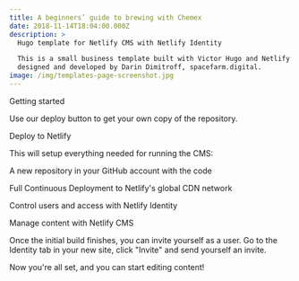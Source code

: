 ```yaml
---
title: A beginners’ guide to brewing with Chemex
date: 2018-11-14T18:04:00.000Z
description: >
  Hugo template for Netlify CMS with Netlify Identity

  This is a small business template built with Victor Hugo and Netlify CMS,
  designed and developed by Darin Dimitroff, spacefarm.digital.
image: /img/templates-page-screenshot.jpg
---
```

Getting started

Use our deploy button to get your own copy of the repository.

Deploy to Netlify

This will setup everything needed for running the CMS:

A new repository in your GitHub account with the code

Full Continuous Deployment to Netlify's global CDN network

Control users and access with Netlify Identity

Manage content with Netlify CMS

Once the initial build finishes, you can invite yourself as a user. Go to the Identity tab in your new site, click "Invite" and send yourself an invite.

Now you're all set, and you can start editing content!
